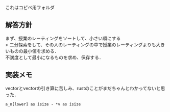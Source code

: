 これはコピペ用フォルダ
## 解答方針
まず、授業のレーティングをソートして、小さい順にする<br>>
二分探索をして、その人のレーティングの中で授業のレーティングよりも大きいものの最小値を求める．<br>
不満度として最小になるものを求め、保存する．
## 実装メモ
vectorとvectorの引き算に苦しみ、rustのことがまだちゃんとわかってないと思った．<br>
```
a_n[lower] as isize - *v as isize
```